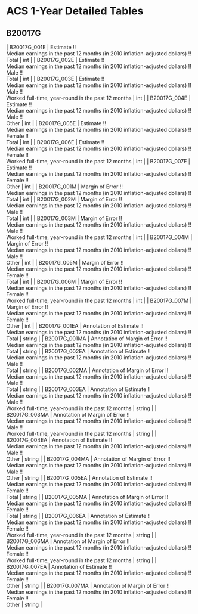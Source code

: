# ACS 1-Year Detailed Tables

## B20017G

| B20017G_001E | Estimate !!<br>Median earnings in the past 12 months (in 2010 inflation-adjusted dollars) !!<br>Total | int |
| B20017G_002E | Estimate !!<br>Median earnings in the past 12 months (in 2010 inflation-adjusted dollars) !!<br>Male !!<br>Total | int |
| B20017G_003E | Estimate !!<br>Median earnings in the past 12 months (in 2010 inflation-adjusted dollars) !!<br>Male !!<br>Worked full-time, year-round in the past 12 months | int |
| B20017G_004E | Estimate !!<br>Median earnings in the past 12 months (in 2010 inflation-adjusted dollars) !!<br>Male !!<br>Other | int |
| B20017G_005E | Estimate !!<br>Median earnings in the past 12 months (in 2010 inflation-adjusted dollars) !!<br>Female !!<br>Total | int |
| B20017G_006E | Estimate !!<br>Median earnings in the past 12 months (in 2010 inflation-adjusted dollars) !!<br>Female !!<br>Worked full-time, year-round in the past 12 months | int |
| B20017G_007E | Estimate !!<br>Median earnings in the past 12 months (in 2010 inflation-adjusted dollars) !!<br>Female !!<br>Other | int |
| B20017G_001M | Margin of Error !!<br>Median earnings in the past 12 months (in 2010 inflation-adjusted dollars) !!<br>Total | int |
| B20017G_002M | Margin of Error !!<br>Median earnings in the past 12 months (in 2010 inflation-adjusted dollars) !!<br>Male !!<br>Total | int |
| B20017G_003M | Margin of Error !!<br>Median earnings in the past 12 months (in 2010 inflation-adjusted dollars) !!<br>Male !!<br>Worked full-time, year-round in the past 12 months | int |
| B20017G_004M | Margin of Error !!<br>Median earnings in the past 12 months (in 2010 inflation-adjusted dollars) !!<br>Male !!<br>Other | int |
| B20017G_005M | Margin of Error !!<br>Median earnings in the past 12 months (in 2010 inflation-adjusted dollars) !!<br>Female !!<br>Total | int |
| B20017G_006M | Margin of Error !!<br>Median earnings in the past 12 months (in 2010 inflation-adjusted dollars) !!<br>Female !!<br>Worked full-time, year-round in the past 12 months | int |
| B20017G_007M | Margin of Error !!<br>Median earnings in the past 12 months (in 2010 inflation-adjusted dollars) !!<br>Female !!<br>Other | int |
| B20017G_001EA | Annotation of Estimate !!<br>Median earnings in the past 12 months (in 2010 inflation-adjusted dollars) !!<br>Total | string |
| B20017G_001MA | Annotation of Margin of Error !!<br>Median earnings in the past 12 months (in 2010 inflation-adjusted dollars) !!<br>Total | string |
| B20017G_002EA | Annotation of Estimate !!<br>Median earnings in the past 12 months (in 2010 inflation-adjusted dollars) !!<br>Male !!<br>Total | string |
| B20017G_002MA | Annotation of Margin of Error !!<br>Median earnings in the past 12 months (in 2010 inflation-adjusted dollars) !!<br>Male !!<br>Total | string |
| B20017G_003EA | Annotation of Estimate !!<br>Median earnings in the past 12 months (in 2010 inflation-adjusted dollars) !!<br>Male !!<br>Worked full-time, year-round in the past 12 months | string |
| B20017G_003MA | Annotation of Margin of Error !!<br>Median earnings in the past 12 months (in 2010 inflation-adjusted dollars) !!<br>Male !!<br>Worked full-time, year-round in the past 12 months | string |
| B20017G_004EA | Annotation of Estimate !!<br>Median earnings in the past 12 months (in 2010 inflation-adjusted dollars) !!<br>Male !!<br>Other | string |
| B20017G_004MA | Annotation of Margin of Error !!<br>Median earnings in the past 12 months (in 2010 inflation-adjusted dollars) !!<br>Male !!<br>Other | string |
| B20017G_005EA | Annotation of Estimate !!<br>Median earnings in the past 12 months (in 2010 inflation-adjusted dollars) !!<br>Female !!<br>Total | string |
| B20017G_005MA | Annotation of Margin of Error !!<br>Median earnings in the past 12 months (in 2010 inflation-adjusted dollars) !!<br>Female !!<br>Total | string |
| B20017G_006EA | Annotation of Estimate !!<br>Median earnings in the past 12 months (in 2010 inflation-adjusted dollars) !!<br>Female !!<br>Worked full-time, year-round in the past 12 months | string |
| B20017G_006MA | Annotation of Margin of Error !!<br>Median earnings in the past 12 months (in 2010 inflation-adjusted dollars) !!<br>Female !!<br>Worked full-time, year-round in the past 12 months | string |
| B20017G_007EA | Annotation of Estimate !!<br>Median earnings in the past 12 months (in 2010 inflation-adjusted dollars) !!<br>Female !!<br>Other | string |
| B20017G_007MA | Annotation of Margin of Error !!<br>Median earnings in the past 12 months (in 2010 inflation-adjusted dollars) !!<br>Female !!<br>Other | string |

